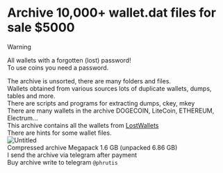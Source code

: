 # Archive 10,000+ wallet.dat files for sale $5000

> [!WARNING]
> All wallets with a forgotten (lost) password!<br>
> To use coins you need a password.

The archive is unsorted, there are many folders and files.<br>
Wallets obtained from various sources lots of duplicate wallets, dumps, tables and more.<br>
There are scripts and programs for extracting dumps, ckey, mkey<br>
There are many wallets in the archive DOGECOIN, LiteCoin, ETHEREUM, Electrum...<br>
This archive contains all the wallets from [LostWallets](https://github.com/phrutis/LostWallets)<br>
There are hints for some wallet files.<br>
![Untitled](https://github.com/phrutis/wallet.dat/assets/140947743/2577a74f-5b2a-4d31-b552-639154472bd9)<br>
Compressed archive Megapack 1.6 GB (unpacked 6.86 GB)<br>
I send the archive via telegram after payment<br>
Buy archive write to telegram ```@phrutis``` <br><br>

